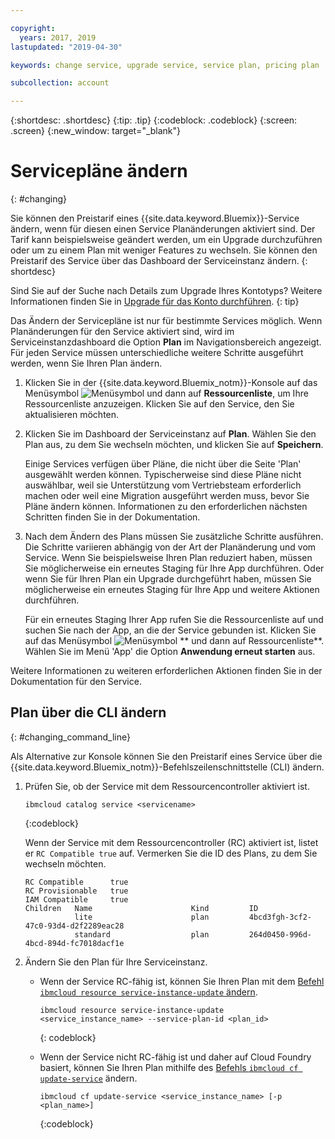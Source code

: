 ```yaml
---

copyright:
  years: 2017, 2019
lastupdated: "2019-04-30"

keywords: change service, upgrade service, service plan, pricing plan

subcollection: account

---
```


{:shortdesc: .shortdesc}
{:tip: .tip}
{:codeblock: .codeblock}
{:screen: .screen}
{:new_window: target="_blank"}


# Servicepläne ändern
{: #changing}

Sie können den Preistarif eines {{site.data.keyword.Bluemix}}-Service ändern, wenn für diesen einen Service Planänderungen aktiviert sind. Der Tarif kann beispielsweise geändert werden, um ein Upgrade durchzuführen oder um zu einem Plan mit weniger Features zu wechseln. Sie können den Preistarif des Service über das Dashboard der Serviceinstanz ändern.
{: shortdesc}

Sind Sie auf der Suche nach Details zum Upgrade Ihres Kontotyps? Weitere Informationen finden Sie in [Upgrade für das Konto durchführen](/docs/account?topic=account-upgrading-account).
{: tip}

Das Ändern der Servicepläne ist nur für bestimmte Services möglich. Wenn Planänderungen für den Service aktiviert sind, wird im Serviceinstanzdashboard die Option **Plan** im Navigationsbereich angezeigt. Für jeden Service müssen unterschiedliche weitere Schritte ausgeführt werden, wenn Sie Ihren Plan ändern.

1. Klicken Sie in der {{site.data.keyword.Bluemix_notm}}-Konsole auf das Menüsymbol ![Menüsymbol](../icons/icon_hamburger.svg) und dann auf **Ressourcenliste**, um Ihre Ressourcenliste anzuzeigen. Klicken Sie auf den Service, den Sie aktualisieren möchten. 
1. Klicken Sie im Dashboard der Serviceinstanz auf **Plan**. Wählen Sie den Plan aus, zu dem Sie wechseln möchten, und klicken Sie auf **Speichern**. 

    Einige Services verfügen über Pläne, die nicht über die Seite 'Plan' ausgewählt werden können. Typischerweise sind diese Pläne nicht auswählbar, weil sie Unterstützung vom Vertriebsteam erforderlich machen oder weil eine Migration ausgeführt werden muss, bevor Sie Pläne ändern können. Informationen zu den erforderlichen nächsten Schritten finden Sie in der Dokumentation. 

1. Nach dem Ändern des Plans müssen Sie zusätzliche Schritte ausführen. Die Schritte variieren abhängig von der Art der Planänderung und vom Service. Wenn Sie beispielsweise Ihren Plan reduziert haben, müssen Sie möglicherweise ein erneutes Staging für Ihre App durchführen. Oder wenn Sie für Ihren Plan ein Upgrade durchgeführt haben, müssen Sie möglicherweise ein erneutes Staging für Ihre App und weitere Aktionen durchführen.

   Für ein erneutes Staging Ihrer App rufen Sie die Ressourcenliste auf und suchen Sie nach der App, an die der Service gebunden ist. Klicken Sie auf das Menüsymbol ![Menüsymbol](../icons/icon_hamburger.svg) ** und dann auf Ressourcenliste**. Wählen Sie im Menü 'App' die Option **Anwendung erneut starten** aus.

  Weitere Informationen zu weiteren erforderlichen Aktionen finden Sie in der Dokumentation für den Service.

## Plan über die CLI ändern
{: #changing_command_line}

Als Alternative zur Konsole können Sie den Preistarif eines Service über die {{site.data.keyword.Bluemix_notm}}-Befehlszeilenschnittstelle (CLI) ändern. 

1. Prüfen Sie, ob der Service mit dem Ressourcencontroller aktiviert ist.

   ```
   ibmcloud catalog service <servicename>
   ```
   {:codeblock}

   Wenn der Service mit dem Ressourcencontroller (RC) aktiviert ist, listet er `RC Compatible true` auf. Vermerken Sie die ID des Plans, zu dem Sie wechseln möchten.

   ```
   RC Compatible      true
   RC Provisionable   true
   IAM Compatible     true
   Children   Name                      Kind         ID
              lite                      plan         4bcd3fgh-3cf2-47c0-93d4-d2f2289eac28
              standard                  plan         264d0450-996d-4bcd-894d-fc7018dacf1e
    ```

1. Ändern Sie den Plan für Ihre Serviceinstanz.

   - Wenn der Service RC-fähig ist, können Sie Ihren Plan mit dem [Befehl `ibmcloud resource service-instance-update` ändern](/docs/cli/reference/ibmcloud?topic=cloud-cli-ibmcloud_commands_resource).

     ```
     ibmcloud resource service-instance-update <service_instance_name> --service-plan-id <plan_id>
     ```
     {: codeblock}

   - Wenn der Service nicht RC-fähig ist und daher auf Cloud Foundry basiert, können Sie Ihren Plan mithilfe des [Befehls `ibmcloud cf update-service`](/docs/cli?topic=cloud-cli-ibmcloud_commands_services#ibmcloud_service_update) ändern.

     ```
     ibmcloud cf update-service <service_instance_name> [-p <plan_name>]
     ```
     {:codeblock}
